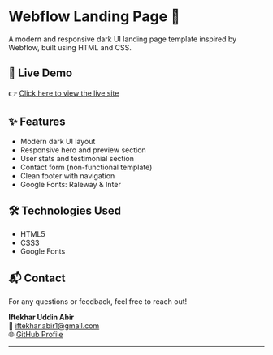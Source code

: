 # Webflow Landing Page 🎯

A modern and responsive dark UI landing page template inspired by Webflow, built using HTML and CSS.

## 🚀 Live Demo

👉 [Click here to view the live site](https://iftekharabir.github.io/B12A1/)

## ✨ Features

- Modern dark UI layout
- Responsive hero and preview section
- User stats and testimonial section
- Contact form (non-functional template)
- Clean footer with navigation
- Google Fonts: Raleway & Inter

## 🛠 Technologies Used

- HTML5
- CSS3
- Google Fonts

## 📬 Contact

For any questions or feedback, feel free to reach out!

**Iftekhar Uddin Abir**  
📧 iftekhar.abir1@gmail.com  
🌐 [GitHub Profile](https://github.com/iftekharabir)

---
